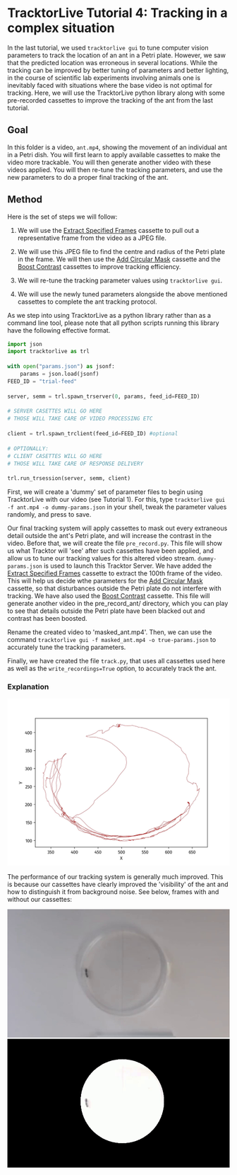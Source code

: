# TracktorLive Tutorial 4: Tracking in a complex situation

In the last tutorial, we used `tracktorlive gui` to tune computer vision
parameters to track the location of an ant in a Petri plate. However, we saw
that the predicted location was erroneous in several locations. While the
tracking can be improved by better tuning of parameters and better lighting, in
the course of scientific lab experiments involving animals one is inevitably
faced with situations where the base video is not optimal for tracking. Here, we
will use the TracktorLive python library along with some pre-recorded cassettes
to improve the tracking of the ant from the last tutorial.


## Goal

In this folder is a video, `ant.mp4`, showing the movement of an individual ant
in a Petri dish.
You will first learn to apply available cassettes to make the video more
trackable. You will then generate another video with these videos applied. You
will then re-tune the tracking parameters, and use the new parameters to do
a proper final tracking of the ant.

## Method

Here is the set of steps we will follow:

1. We will use the
   [Extract Specified
   Frames](../../Library_Of_Casettes/Extract_Specified_Frames/extract_specified_frames.md)
   cassette to pull out a representative frame from the video as a JPEG
   file.

2. We will use this JPEG file to find the centre and radius of the Petri
   plate in the frame. We will then use the [Add Circular
   Mask](../../Library_Of_Casettes/Add_Circular_Mask/add_circular_mask.md)
   cassette and the
   [Boost
   Contrast](../../Library_Of_Casettes/Boost_Contrast/boost_contrast.md)
   cassettes to improve tracking efficiency.

3. We will re-tune the tracking parameter values using `tracktorlive gui`.

4. We will use the newly tuned parameters alongside the above mentioned
   cassettes to complete the ant tracking protocol.

As we step into using TracktorLive as a python library rather than as a command
line tool, please note that all python scripts running this library have the
following effective format.

```python
import json
import tracktorlive as trl

with open("params.json") as jsonf:
    params = json.load(jsonf)
FEED_ID = "trial-feed"

server, semm = trl.spawn_trserver(0, params, feed_id=FEED_ID)

# SERVER CASETTES WILL GO HERE
# THOSE WILL TAKE CARE OF VIDEO PROCESSING ETC

client = trl.spawn_trclient(feed_id=FEED_ID) #optional

# OPTIONALLY:
# CLIENT CASETTES WILL GO HERE
# THOSE WILL TAKE CARE OF RESPONSE DELIVERY

trl.run_trsession(server, semm, client)
```

First, we will create a 'dummy' set of parameter files to begin using
TracktorLive with our video (see Tutorial 1). For this, type `tracktorlive gui
-f ant.mp4 -o dummy-params.json`  in your shell, tweak the parameter values
randomly, and press <Esc> to save.

Our final tracking system will apply cassettes to mask out every extraneous
detail outside the ant's Petri plate, and will increase the contrast in the
video.
Before that, we will create the file `pre_record.py`. This file will show us
what Tracktor will 'see' after such cassettes have been applied, and allow us to
tune our tracking values for this altered video stream. 
`dummy-params.json` is used to launch this Tracktor Server.
We have added the [Extract Specified
   Frames](../../Library_Of_Casettes/Extract_Specified_Frames/extract_specified_frames.md)
cassette to extract the 100th frame of the video. This will help us decide wthe
parameters for the [Add Circular
   Mask](../../Library_Of_Casettes/Add_Circular_Mask/add_circular_mask.md)
   cassette, so that disturbances outside the Petri plate do not interfere with
   tracking.
We have also used the
   [Boost
   Contrast](../../Library_Of_Casettes/Boost_Contrast/boost_contrast.md)
   cassette.
This file will generate another video in the pre_record_ant/ directory, which
you can play to see that details outside the Petri plate have been blacked out
and contrast has been boosted.

Rename the created video to 'masked_ant.mp4'. Then, we can use the command
`tracktorlive gui -f masked_ant.mp4 -o true-params.json` to accurately tune
the tracking parameters.

Finally, we have created the file `track.py`, that uses all cassettes used here
as well as the `write_recordings=True` option, to accurately track the ant.

### Explanation

![](tracked-ant.jpg)

The performance of our tracking system is generally much improved. This is
because our cassettes have clearly improved the 'visibility' of the ant and how
to distinguish it from background noise. See below, frames with and without our
cassettes:

![](pre_record_ant_fr_100.jpg)
![](post_cassettes.jpg)

